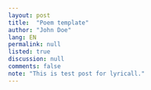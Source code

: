 ```yaml
---
layout: post
title:	"Poem template"
author: "John Doe"
lang: EN
permalink: null
listed: true
discussion: null
comments: false
note: "This is test post for lyricall."
---
```


<!--more-->

